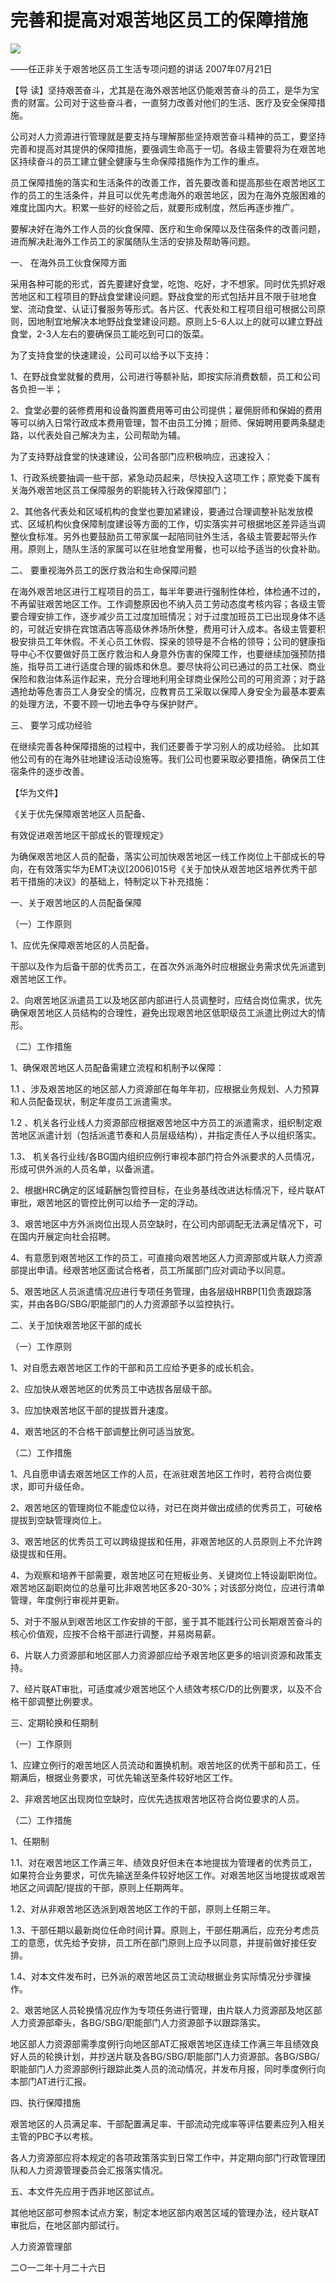 # 完善和提高对艰苦地区员工的保障措施
<img class="pv" src="https://api.visitor.plantree.me/visitor-badge/pv?namespace=plantree.me&key=renzhengfei-speeches/./docs/speeches/2007/07/完善和提高对艰苦地区员工的保障措施.md">


——任正非关于艰苦地区员工生活专项问题的讲话
2007年07月21日



【导  读】坚持艰苦奋斗，尤其是在海外艰苦地区仍能艰苦奋斗的员工，是华为宝贵的财富。公司对于这些奋斗者，一直努力改善对他们的生活、医疗及安全保障措施。



公司对人力资源进行管理就是要支持与理解那些坚持艰苦奋斗精神的员工，要坚持完善和提高对其提供的保障措施，要强调生命高于一切。各级主管要将为在艰苦地区持续奋斗的员工建立健全健康与生命保障措施作为工作的重点。

员工保障措施的落实和生活条件的改善工作，首先要改善和提高那些在艰苦地区工作的员工的生活条件，并且可以优先考虑海外的艰苦地区，因为在海外克服困难的难度比国内大。积累一些好的经验之后，就要形成制度，然后再逐步推广。

要解决好在海外工作人员的伙食保障、医疗和生命保障以及住宿条件的改善问题，进而解决赴海外工作员工的家属随队生活的安排及帮助等问题。

一、 在海外员工伙食保障方面 　　

采用各种可能的形式，首先要建好食堂，吃饱、吃好，才不想家。同时优先抓好艰苦地区和工程项目的野战食堂建设问题。野战食堂的形式包括并且不限于驻地食堂、流动食堂、认证订餐服务等形式。各片区、代表处和工程项目组可根据公司原则，因地制宜地解决本地野战食堂建设问题。原则上5-6人以上的就可以建立野战食堂，2-3人左右的要确保员工能吃到可口的饭菜。

为了支持食堂的快速建设，公司可以给予以下支持：

1、在野战食堂就餐的费用，公司进行等额补贴，即按实际消费数额，员工和公司各负担一半；

2、食堂必要的装修费用和设备购置费用等可由公司提供；雇佣厨师和保姆的费用等可以纳入日常行政成本费用管理，暂不由员工分摊；厨师、保姆聘用要两条腿走路，以代表处自己解决为主，公司帮助为辅。

为了支持野战食堂的快速建设，公司各部门应积极响应，迅速投入：

1、行政系统要抽调一些干部，紧急动员起来，尽快投入这项工作；原党委下属有关海外艰苦地区员工保障服务的职能转入行政保障部门；

2、其他各代表处和区域机构的食堂也要加紧建设，要通过合理调整补贴发放模式、区域机构伙食保障制度建设等方面的工作，切实落实并可根据地区差异适当调整伙食标准。另外也要鼓励员工带家属一起陪同驻外生活，各级主管要起带头作用。原则上，随队生活的家属可以在驻地食堂用餐，也可以给予适当的伙食补助。

二、 要重视海外员工的医疗救治和生命保障问题

在海外艰苦地区进行工程项目的员工，每半年要进行强制性体检，体检通不过的，不再留驻艰苦地区工作。工作调整原因也不纳入员工劳动态度考核内容；各级主管要合理安排工作，逐步减少员工过度加班情况；对于过度加班员工已出现身体不适的，可就近安排在宾馆酒店等高级休养场所休整，费用可计入成本。各级主管要积极安排员工年休假。不关心员工休假、探亲的领导是不合格的领导；公司的健康指导中心不仅要做好员工医疗救治和人身意外伤害的保障工作，也要继续加强预防措施，指导员工进行适度合理的锻炼和休息。要尽快将公司已通过的员工社保、商业保险和救治体系运作起来，充分合理地利用全球商业保险公司的可用资源；对于路遇抢劫等危害员工人身安全的情况，应教育员工采取以保障人身安全为最基本要素的处理方法，不要不顾一切地去争夺与保护财产。

三、 要学习成功经验

在继续完善各种保障措施的过程中，我们还要善于学习别人的成功经验。 比如其他公司有的在海外驻地建设活动设施等。我们公司也要采取必要措施，确保员工住宿条件的逐步改善。



【华为文件】

《关于优先保障艰苦地区人员配备、

有效促进艰苦地区干部成长的管理规定》

为确保艰苦地区人员的配备，落实公司加快艰苦地区一线工作岗位上干部成长的导向，在有效落实华为EMT决议[2006]015号《关于加快从艰苦地区培养优秀干部若干措施的决议》的基础上，特制定以下补充措施：

一、关于艰苦地区的人员配备保障

（一）工作原则

1、应优先保障艰苦地区的人员配备。

干部以及作为后备干部的优秀员工，在首次外派海外时应根据业务需求优先派遣到艰苦地区工作。

2、向艰苦地区派遣员工以及地区部内部进行人员调整时，应结合岗位需求，优先确保艰苦地区人员结构的合理性，避免出现艰苦地区低职级员工派遣比例过大的情形。

（二）工作措施

1、确保艰苦地区人员配备需建立流程和机制予以保障：

1.1 、涉及艰苦地区的地区部人力资源部在每年年初，应根据业务规划、人力预算和人员配备现状，制定年度员工派遣需求。

1.2 、机关各行业线人力资源部应根据艰苦地区中方员工的派遣需求，组织制定艰苦地区派遣计划（包括派遣节奏和人员层级结构），并指定责任人予以组织落实。

1.3、 机关各行业线/各BG国内组织应例行审视本部门符合外派要求的人员情况，形成可供外派的人员名单，以备派遣。

2、根据HRC确定的区域薪酬包管控目标，在业务基线改进达标情况下，经片联AT审批，艰苦地区的管控比例可以给予一定的浮动。

3、艰苦地区中方外派岗位出现人员空缺时，在公司内部调配无法满足情况下，可在国内开展定向社会招聘。

4、有意愿到艰苦地区工作的员工，可直接向艰苦地区人力资源部或片联人力资源部提出申请。经艰苦地区面试合格者，员工所属部门应对调动予以同意。

5、艰苦地区人员派遣情况应进行专项任务管理，由各层级HRBP[1]负责跟踪落实，并由各BG/SBG/职能部门的人力资源部予以监控执行。

二、关于加快艰苦地区干部的成长

（一）工作原则

1、对自愿去艰苦地区工作的干部和员工应给予更多的成长机会。

2、应加快从艰苦地区的优秀员工中选拔各层级干部。

3、应加快艰苦地区干部的提拔晋升速度。

4、艰苦地区的不合格干部调整比例可适当放宽。

（二）工作措施

1、凡自愿申请去艰苦地区工作的人员，在派驻艰苦地区工作时，若符合岗位要求，即可升级任命。

2、艰苦地区的管理岗位不能虚位以待，对已在岗并做出成绩的优秀员工，可破格提拔到空缺管理岗位上。

3、艰苦地区的优秀员工可以跨级提拔和任用，非艰苦地区的人员原则上不允许跨级提拔和任用。

4、为观察和培养干部需要，艰苦地区可在短板业务、关键岗位上特设副职岗位。艰苦地区副职岗位的总量可比非艰苦地区多20-30%；对该部分岗位，应进行清单管理，年度例行审视并更新。

5、对于不服从到艰苦地区工作安排的干部，鉴于其不能践行公司长期艰苦奋斗的核心价值观，应按不合格干部进行调整，并易岗易薪。

6、片联人力资源部和地区部人力资源部应给予艰苦地区更多的培训资源和政策支持。

7、经片联AT审批，可适度减少艰苦地区个人绩效考核C/D的比例要求，以及不合格干部调整比例要求。

三、定期轮换和任期制

（一）工作原则

1、应建立例行的艰苦地区人员流动和置换机制。艰苦地区的优秀干部和员工，任期满后，根据业务要求，可优先输送至条件较好地区工作。

2、非艰苦地区出现岗位空缺时，应优先选拔艰苦地区符合岗位要求的人员。

（二）工作措施

1、任期制

1.1、对在艰苦地区工作满三年、绩效良好但未在本地提拔为管理者的优秀员工，如果符合业务要求，可优先输送至条件较好地区工作。对艰苦地区当地提拔或艰苦地区之间调配/提拔的干部，原则上任期两年。

1.2、对从非艰苦地区选派到艰苦地区工作的干部，原则上任期三年。

1.3、干部任期以最新岗位任命时间计算。原则上，干部任期满后，应充分考虑员工的意愿，优先给予安排，员工所在部门原则上应予以同意，并提前做好接任安排。

1.4、对本文件发布时，已外派的艰苦地区员工流动根据业务实际情况分步骤操作。

2、艰苦地区人员轮换情况应作为专项任务进行管理，由片联人力资源部及地区部人力资源部牵头，各BG/SBG/职能部门人力资源部予以跟踪落实。

地区部人力资源部需季度例行向地区部AT汇报艰苦地区连续工作满三年且绩效良好人员的轮换计划，并抄送片联及各BG/SBG/职能部门人力资源部。各BG/SBG/职能部门人力资源部例行跟踪此类人员的流动情况，并发布月报，同时季度例行向本部门AT进行汇报。

四、执行保障措施

艰苦地区的人员满足率、干部配置满足率、干部流动完成率等评估要素应列入相关主管的PBC予以考核。

各人力资源部应将本规定的各项政策落实到日常工作中，并定期向部门行政管理团队和人力资源管理委员会汇报落实情况。

五、本文件先应用于西非地区部试点。

其他地区部可参照本试点方案，制定本地区部内艰苦区域的管理办法，经片联AT审批后，在地区部内部试行。

人力资源管理部

二○一二年十月二十六日
